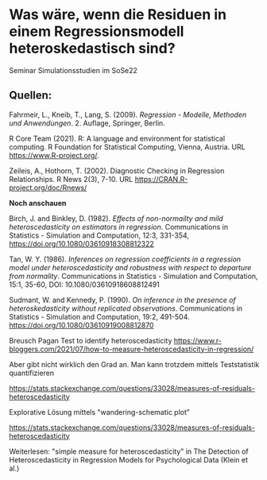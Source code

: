 # Was wäre, wenn die Residuen in einem Regressionsmodell heteroskedastisch sind?

Seminar Simulationsstudien im SoSe22

## Quellen:

Fahrmeir, L., Kneib, T., Lang, S. (2009). _Regression - Modelle, Methoden und Anwendungen_. 2. Auflage, Springer, Berlin.

R Core Team (2021). R: A language and environment for statistical computing. R Foundation for Statistical Computing, Vienna, Austria. URL
  https://www.R-project.org/.
  
Zeileis, A., Hothorn, T. (2002). Diagnostic Checking in Regression Relationships. R News 2(3), 7-10. URL https://CRAN.R-project.org/doc/Rnews/


__Noch anschauen__

Birch, J. and Binkley, D. (1982). _Effects of non-normailty and mild heteroscedasticity on estimators in regression_. Communications in Statistics - Simulation and Computation, 12:3, 331-354, https://doi.org/10.1080/03610918308812322

Tan, W. Y. (1986). _Inferences on regression coefficients in a regression model under heteroscedasticity and robustness with respect to departure from normality_. Communications in Statistics - Simulation and Computation, 15:1, 35-60, DOI: 10.1080/03610918608812491

Sudmant, W. and Kennedy, P. (1990). _On inference in the presence of heteroskedasticity without replicated observations_. Communications in Statistics - Simulation and Computation, 19:2, 491-504. https://doi.org/10.1080/03610919008812870

Breusch Pagan Test to identify heteroscedasticity https://www.r-bloggers.com/2021/07/how-to-measure-heteroscedasticity-in-regression/

Aber gibt nicht wirklich den Grad an. Man kann trotzdem mittels Teststatistik quantifizieren

https://stats.stackexchange.com/questions/33028/measures-of-residuals-heteroscedasticity

Explorative Lösung mittels "wandering-schematic plot"

https://stats.stackexchange.com/questions/33028/measures-of-residuals-heteroscedasticity

Weiterlesen: "simple measure for heteroscedasticity" in The Detection of Heteroscedasticity in Regression Models for Psychological Data (Klein et al.)



